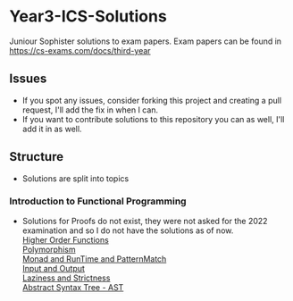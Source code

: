 # Year3-ICS-Solutions

Juniour Sophister solutions to exam papers.
Exam papers can be found in https://cs-exams.com/docs/third-year 

## Issues
* If you spot any issues, consider forking this project and creating a pull request,
  I'll add the fix in when I can. 
* If you want to contribute solutions to this repository you can as well, I'll add it
  in as well. 

## Structure

* Solutions are split into topics

### Introduction to Functional Programming

* Solutions for Proofs do not exist, they were not asked for the 2022 examination and 
  so I do not have the solutions as of now.  
[Higher Order Functions](./Functional-Programming/HOF)  
[Polymorphism](./Functional-Programming/Polymorphism)  
[Monad and RunTime and PatternMatch](./Functional-Programming/Monad+RunTime+PatternMatch)  
[Input and Output](./Functional-Programming/IO)  
[Laziness and Strictness](./Functional-Programming/Lazy-Strict)  
[Abstract Syntax Tree - AST](./Functional-Programming/AST)  
